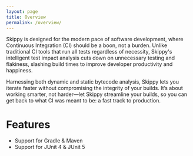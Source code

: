 ```yaml
---
layout: page
title: Overview
permalink: /overview/
---
```


Skippy is designed for the modern pace of software development, where Continuous Integration (CI) should be a boon, not
a burden. Unlike traditional CI tools that run all tests regardless of necessity, Skippy's intelligent test impact
analysis cuts down on unnecessary testing and flakiness, slashing build times to improve developer productivity and
happiness.

Harnessing both dynamic and static bytecode analysis, Skippy lets you iterate faster without compromising the integrity
of your builds. It’s about working smarter, not harder—let Skippy streamline your builds, so you can get back to what CI
was meant to be: a fast track to production.

# Features

- Support for Gradle & Maven
- Support for JUnit 4 & JUnit 5
